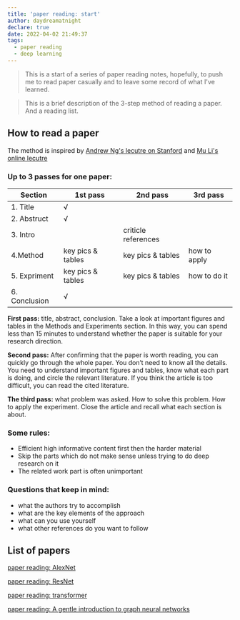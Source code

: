 ```yaml
---
title: 'paper reading: start'
author: daydreamatnight
declare: true
date: 2022-04-02 21:49:37
tags: 
  - paper reading
  - deep learning
---
```


> This is a start of a series of paper reading notes, hopefully, to push me to read paper casually and to leave some record of what I've learned.

> This is a brief description of the 3-step method of reading a paper. And a reading list.

<!-- more -->

## How to read a paper

The method is inspired by [Andrew Ng's lecutre on Stanford](https://youtu.be/733m6qBH-jI) and [Mu Li's online lecutre](https://www.bilibili.com/video/BV1H44y1t75x)

### Up to 3 passes for one paper:

| Section       | 1st pass          | 2nd pass            | 3rd pass     |
| ------------- | ----------------- | ------------------- | ------------ |
| 1. Title      | √                 |                     |              |
| 2. Abstruct   | √                 |                     |              |
| 3. Intro      |                   | criticle references |              |
| 4.Method      | key pics & tables | key pics & tables   | how to apply |
| 5. Expriment  | key pics & tables | key pics & tables   | how to do it |
| 6. Conclusion | √                 |                     |              |

**First pass:** title, abstract, conclusion. Take a look at important figures and tables in the Methods and Experiments section. In this way, you can spend less than 15 minutes to understand whether the paper is suitable for your research direction.

**Second pass:** After confirming that the paper is worth reading, you can quickly go through the whole paper. You don’t need to know all the details. You need to understand important figures and tables, know what each part is doing, and circle the relevant literature. If you think the article is too difficult, you can read the cited literature.

**The third pass:** what problem was asked. How to solve this problem. How to apply the experiment. Close the article and recall what each section is about.

### Some rules:  

- Efficient high informative content first then the harder material 
- Skip the parts which do not make sense unless trying to do deep research on it
- The related work part is often unimportant

### Questions that keep in mind:

- what the authors try to accomplish
- what are the key elements of the approach
- what can you use yourself
- what other references do you want to follow

## List of papers

[paper reading: AlexNet](https://daydreamatnight.github.io/2022/04/07/paper-reading-AlexNet/)

[paper reading: ResNet](https://daydreamatnight.github.io/2022/04/09/paper-reading-ResNet/)

[paper reading: transformer](https://daydreamatnight.github.io/2022/04/12/paper-reading-transformer/)

[paper reading: A gentle introduction to graph neural networks](https://daydreamatnight.github.io/2022/04/14/paper-reading-A-gentle-introduction-to-graph-neural-networks/)

